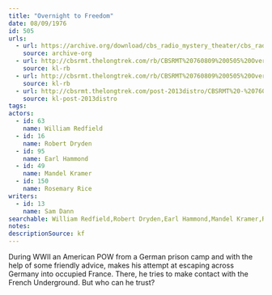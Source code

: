 ```yaml
---
title: "Overnight to Freedom"
date: 08/09/1976
id: 505
urls: 
  - url: https://archive.org/download/cbs_radio_mystery_theater/cbs_radio_mystery_theater-0501-0550.zip/cbs_radio_mystery_theater-0501-0550%2Fcbsrmt_0505_overnight_to_freedom.mp3
    source: archive-org
  - url: http://cbsrmt.thelongtrek.com/rb/CBSRMT%20760809%200505%20Overnight%20to%20Freedom_wuwm.mp3
    source: kl-rb
  - url: http://cbsrmt.thelongtrek.com/rb/CBSRMT%20760809%200505%20Overnight%20To%20Freedom_wbbm_rb.mp3
    source: kl-rb
  - url: http://cbsrmt.thelongtrek.com/post-2013distro/CBSRMT%20-%20760809%200505%20Overnight%20to%20Freedom.mp3
    source: kl-post-2013distro
tags: 
actors:  
  - id: 63
    name: William Redfield  
  - id: 16
    name: Robert Dryden  
  - id: 95
    name: Earl Hammond  
  - id: 49
    name: Mandel Kramer  
  - id: 150
    name: Rosemary Rice
writers:  
  - id: 13
    name: Sam Dann
searchable: William Redfield,Robert Dryden,Earl Hammond,Mandel Kramer,Rosemary Rice Sam Dann
notes: 
descriptionSource: kf
---
```

During WWII an American POW from a German prison camp and with the help of some friendly advice, makes his attempt at escaping across Germany into occupied France. There, he tries to make contact with the French Underground. But who can he trust?